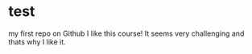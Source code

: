 # test
my first repo on Github
I like this course! It seems very challenging and thats why I like it.
